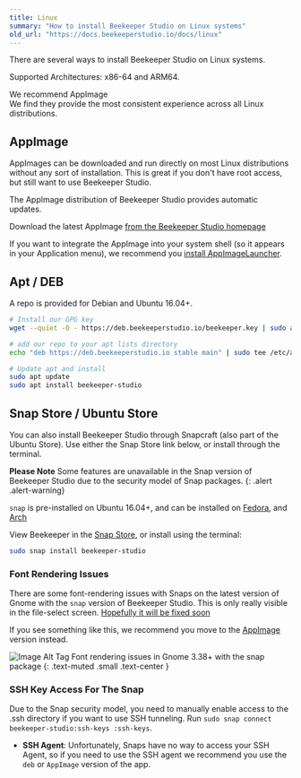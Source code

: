 ```yaml
---
title: Linux
summary: "How to install Beekeeper Studio on Linux systems"
old_url: "https://docs.beekeeperstudio.io/docs/linux"
---
```



There are several ways to install Beekeeper Studio on Linux systems.

Supported Architectures: x86-64 and ARM64.

<div class="alert alert-info">
  <div class="alert-title">We recommend AppImage</div>

  <div class="text-muted">We find they provide the most consistent experience across all Linux distributions.</div>
</div>

## AppImage

AppImages can be downloaded and run directly on most Linux distributions without any sort of installation. This is great if you don't have root access, but still want to use Beekeeper Studio.

The AppImage distribution of Beekeeper Studio provides automatic updates.

Download the latest AppImage [from the Beekeeper Studio homepage](https://www.beekeeperstudio.io/)

If you want to integrate the AppImage into your system shell (so it appears in your Application menu), we recommend you [install AppImageLauncher](https://github.com/TheAssassin/AppImageLauncher/releases/latest).

## Apt / DEB
A repo is provided for Debian and Ubuntu 16.04+.

```bash
# Install our GPG key
wget --quiet -O - https://deb.beekeeperstudio.io/beekeeper.key | sudo apt-key add -

# add our repo to your apt lists directory
echo "deb https://deb.beekeeperstudio.io stable main" | sudo tee /etc/apt/sources.list.d/beekeeper-studio-app.list

# Update apt and install
sudo apt update
sudo apt install beekeeper-studio

```


## Snap Store / Ubuntu Store

You can also install Beekeeper Studio through Snapcraft (also part of the Ubuntu Store). Use either the Snap Store link below, or install through the terminal.

**Please Note** Some features are unavailable in the Snap version of Beekeeper Studio due to the security model of Snap packages.
{: .alert .alert-warning}

`snap` is pre-installed on Ubuntu 16.04+, and can be installed on [Fedora](https://snapcraft.io/docs/installing-snap-on-fedora), and [Arch](https://snapcraft.io/docs/installing-snap-on-arch-linux)

View Beekeeper in the [Snap Store](https://snapcraft.io/beekeeper-studio), or install using the terminal:

```bash
sudo snap install beekeeper-studio
```

### Font Rendering Issues

There are some font-rendering issues with Snaps on the latest version of Gnome with the `snap` version of Beekeeper Studio. This is only really visible in the file-select screen. [Hopefully it will be fixed soon](https://forum.snapcraft.io/t/snapped-app-not-loading-fonts-on-fedora-and-arch/12484/66)

If you see something like this, we recommend you move to the [AppImage](#appimage) version instead.



![Image Alt Tag](https://app.duckdocs.com/sites/2/pages/linux/images/4)
Font rendering issues in Gnome 3.38+ with the snap package
{: .text-muted .small .text-center }


### SSH Key Access For The Snap
Due to the Snap security model, you need to manually enable access to the .ssh directory if you want to use SSH tunneling.
Run `sudo snap connect beekeeper-studio:ssh-keys :ssh-keys`.

- **SSH Agent**: Unfortunately, Snaps have no way to access your SSH Agent, so if you need to use the SSH agent we recommend you use the `deb` or `AppImage` version of the app.


